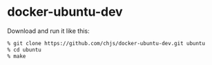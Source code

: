 # docker-ubuntu-dev
Download and run it like this:
```bash
% git clone https://github.com/chjs/docker-ubuntu-dev.git ubuntu
% cd ubuntu
% make
```
